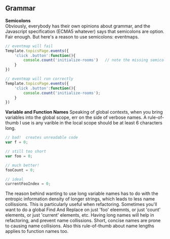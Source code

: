 ## Grammar  

**Semicolons**  
Obviously, everybody has their own opinions about grammar, and the Javascript specification (ECMA5 whatever) says that semicolons are option.  Fair enough.  But here's a reason to use semicolons:  eventmaps.

````js
// eventmap will fail
Template.topicsPage.events({
    'click .button':function(){
        console.count('initialize-rooms')   // note the missing semicolon
    }
})

// eventmap will run correctly
Template.topicsPage.events({
    'click .button':function(){
        console.count('initialize-rooms');
    }
})

````

**Variable and Function Names** 
Speaking of global contexts, when you bring variables into the global scope, err on the side of verbose names.  A rule-of-thumb I use is any varible in the local scope should be at least 6 characters long.  

````js
// bad!  creates unreadable code 
var f = 0;

// still too short 
var foo = 0;

// much better!
fooCount = 0;

// ideal
currentFooIndex = 0;
````

The reason behind wanting to use long variable names has to do with the entropic information density of longer strings, which leads to less name collissions.  This is particularly useful when refactoring.  Sometimes you'll want to do a global Find And Replace on just 'foo' eleemnts, or just 'count' elements, or just 'current' elements, etc.  Having long names will help in refactoring, and prevent name collissions.  Short, concise names are prone to causing name collisions.  Also this rule-of-thumb about name lengths applies to function names too.



